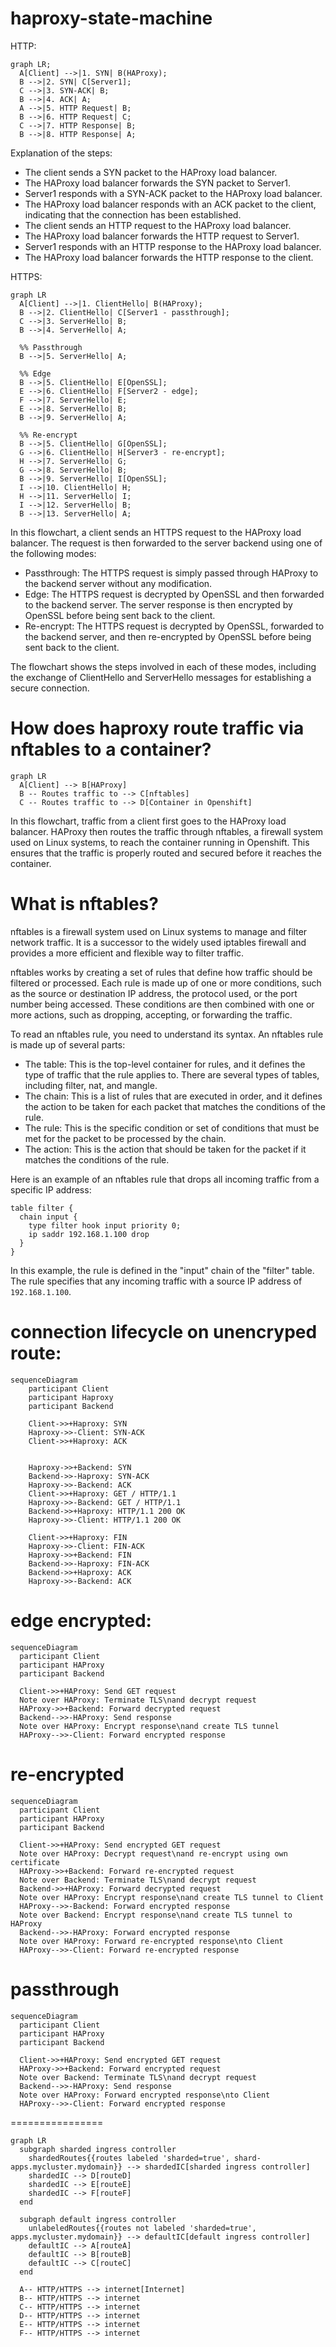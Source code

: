 # haproxy-state-machine

HTTP:
```mermaid
graph LR;
  A[Client] -->|1. SYN| B(HAProxy);
  B -->|2. SYN| C[Server1];
  C -->|3. SYN-ACK| B;
  B -->|4. ACK| A;
  A -->|5. HTTP Request| B;
  B -->|6. HTTP Request| C;
  C -->|7. HTTP Response| B;
  B -->|8. HTTP Response| A;
```

Explanation of the steps:

- The client sends a SYN packet to the HAProxy load balancer.
- The HAProxy load balancer forwards the SYN packet to Server1.
- Server1 responds with a SYN-ACK packet to the HAProxy load balancer.
- The HAProxy load balancer responds with an ACK packet to the client, indicating that the connection has been established.
- The client sends an HTTP request to the HAProxy load balancer.
- The HAProxy load balancer forwards the HTTP request to Server1.
- Server1 responds with an HTTP response to the HAProxy load balancer.
- The HAProxy load balancer forwards the HTTP response to the client.

HTTPS:
```mermaid
graph LR
  A[Client] -->|1. ClientHello| B(HAProxy);
  B -->|2. ClientHello| C[Server1 - passthrough];
  C -->|3. ServerHello| B;
  B -->|4. ServerHello| A;
  
  %% Passthrough
  B -->|5. ServerHello| A;
  
  %% Edge
  B -->|5. ClientHello| E[OpenSSL];
  E -->|6. ClientHello| F[Server2 - edge];
  F -->|7. ServerHello| E;
  E -->|8. ServerHello| B;
  B -->|9. ServerHello| A;
  
  %% Re-encrypt
  B -->|5. ClientHello| G[OpenSSL];
  G -->|6. ClientHello| H[Server3 - re-encrypt];
  H -->|7. ServerHello| G;
  G -->|8. ServerHello| B;
  B -->|9. ServerHello| I[OpenSSL];
  I -->|10. ClientHello| H;
  H -->|11. ServerHello| I;
  I -->|12. ServerHello| B;
  B -->|13. ServerHello| A;
```

In this flowchart, a client sends an HTTPS request to the HAProxy load balancer. The request is then forwarded to the server backend using one of the following modes:

- Passthrough: The HTTPS request is simply passed through HAProxy to the backend server without any modification.
- Edge: The HTTPS request is decrypted by OpenSSL and then forwarded to the backend server. The server response is then encrypted by OpenSSL before being sent back to the client.
- Re-encrypt: The HTTPS request is decrypted by OpenSSL, forwarded to the backend server, and then re-encrypted by OpenSSL before being sent back to the client.

The flowchart shows the steps involved in each of these modes, including the exchange of ClientHello and ServerHello messages for establishing a secure connection.

# How does haproxy route traffic via nftables to a container?
```mermaid
graph LR
  A[Client] --> B[HAProxy]
  B -- Routes traffic to --> C[nftables]
  C -- Routes traffic to --> D[Container in Openshift]
```

In this flowchart, traffic from a client first goes to the HAProxy load balancer. HAProxy then routes the traffic through nftables, a firewall system used on Linux systems, to reach the container running in Openshift. This ensures that the traffic is properly routed and secured before it reaches the container.

# What is nftables?

nftables is a firewall system used on Linux systems to manage and filter network traffic. It is a successor to the widely used iptables firewall and provides a more efficient and flexible way to filter traffic.

nftables works by creating a set of rules that define how traffic should be filtered or processed. Each rule is made up of one or more conditions, such as the source or destination IP address, the protocol used, or the port number being accessed. These conditions are then combined with one or more actions, such as dropping, accepting, or forwarding the traffic.

To read an nftables rule, you need to understand its syntax. An nftables rule is made up of several parts:

- The table: This is the top-level container for rules, and it defines the type of traffic that the rule applies to. There are several types of tables, including filter, nat, and mangle.
- The chain: This is a list of rules that are executed in order, and it defines the action to be taken for each packet that matches the conditions of the rule.
- The rule: This is the specific condition or set of conditions that must be met for the packet to be processed by the chain.
- The action: This is the action that should be taken for the packet if it matches the conditions of the rule.

Here is an example of an nftables rule that drops all incoming traffic from a specific IP address:
```
table filter {
  chain input {
    type filter hook input priority 0;
    ip saddr 192.168.1.100 drop
  }
}
```
In this example, the rule is defined in the "input" chain of the "filter" table. The rule specifies that any incoming traffic with a source IP address of `192.168.1.100`.

# connection lifecycle on unencryped route:
```mermaid
sequenceDiagram
    participant Client
    participant Haproxy
    participant Backend

    Client->>+Haproxy: SYN
    Haproxy->>-Client: SYN-ACK
    Client->>+Haproxy: ACK


    Haproxy->>+Backend: SYN
    Backend->>-Haproxy: SYN-ACK
    Haproxy->>-Backend: ACK
    Client->>+Haproxy: GET / HTTP/1.1
    Haproxy->>-Backend: GET / HTTP/1.1
    Backend->>+Haproxy: HTTP/1.1 200 OK
    Haproxy->>-Client: HTTP/1.1 200 OK

    Client->>+Haproxy: FIN
    Haproxy->>-Client: FIN-ACK
    Haproxy->>+Backend: FIN
    Backend->>-Haproxy: FIN-ACK
    Backend->>+Haproxy: ACK
    Haproxy->>-Backend: ACK
```

# edge encrypted:
```mermaid
sequenceDiagram
  participant Client
  participant HAProxy
  participant Backend

  Client->>+HAProxy: Send GET request
  Note over HAProxy: Terminate TLS\nand decrypt request
  HAProxy->>+Backend: Forward decrypted request
  Backend-->>-HAProxy: Send response
  Note over HAProxy: Encrypt response\nand create TLS tunnel
  HAProxy-->>-Client: Forward encrypted response
  ```

# re-encrypted
```mermaid
sequenceDiagram
  participant Client
  participant HAProxy
  participant Backend

  Client->>+HAProxy: Send encrypted GET request
  Note over HAProxy: Decrypt request\nand re-encrypt using own certificate
  HAProxy->>+Backend: Forward re-encrypted request
  Note over Backend: Terminate TLS\nand decrypt request
  Backend->>+HAProxy: Forward decrypted request
  Note over HAProxy: Encrypt response\nand create TLS tunnel to Client
  HAProxy-->>-Backend: Forward encrypted response
  Note over Backend: Encrypt response\nand create TLS tunnel to HAProxy
  Backend-->>-HAProxy: Forward encrypted response
  Note over HAProxy: Forward re-encrypted response\nto Client
  HAProxy-->>-Client: Forward re-encrypted response

```
# passthrough
```mermaid
sequenceDiagram
  participant Client
  participant HAProxy
  participant Backend

  Client->>+HAProxy: Send encrypted GET request
  HAProxy->>+Backend: Forward encrypted request
  Note over Backend: Terminate TLS\nand decrypt request
  Backend-->>-HAProxy: Send response
  Note over HAProxy: Forward encrypted response\nto Client
  HAProxy-->>-Client: Forward encrypted response
```


================

```mermaid
graph LR
  subgraph sharded ingress controller
    shardedRoutes{{routes labeled 'sharded=true', shard-apps.mycluster.mydomain}} --> shardedIC[sharded ingress controller]
    shardedIC --> D[routeD]
    shardedIC --> E[routeE]
    shardedIC --> F[routeF]
  end
  
  subgraph default ingress controller
    unlabeledRoutes{{routes not labeled 'sharded=true', apps.mycluster.mydomain}} --> defaultIC[default ingress controller]
    defaultIC --> A[routeA]
    defaultIC --> B[routeB]
    defaultIC --> C[routeC]
  end
  
  A-- HTTP/HTTPS --> internet[Internet]
  B-- HTTP/HTTPS --> internet
  C-- HTTP/HTTPS --> internet
  D-- HTTP/HTTPS --> internet
  E-- HTTP/HTTPS --> internet
  F-- HTTP/HTTPS --> internet

```
